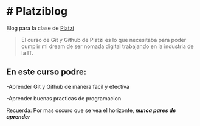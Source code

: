 # # Platziblog
Blog para la clase de [Platzi](http://platzi.com "Platzi")
> El curso de Git y Github de Platzi es lo que necesitaba para poder cumplir mi dream de ser nomada digital trabajando en la industria de la IT.

## En este curso podre:
-Aprender Git y Github de manera facil y efectiva

-Aprender buenas practicas de programacion

Recuerda: Por mas oscuro que se vea el horizonte, ***nunca pares de aprender***
